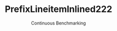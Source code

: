 ---
layout: default
title: PrefixLineitemInlined222
subtitle: Continuous Benchmarking
selected: Prefix_Tpch
expanded: Benchmarking
benchmark: /individual_results/PrefixLineitemInlined222.html
---